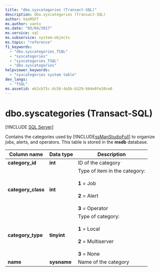 ```yaml
---
title: "dbo.syscategories (Transact-SQL)"
description: dbo.syscategories (Transact-SQL)
author: VanMSFT
ms.author: vanto
ms.date: "03/04/2017"
ms.service: sql
ms.subservice: system-objects
ms.topic: "reference"
f1_keywords:
  - "dbo.syscategories_TSQL"
  - "syscategories"
  - "syscategories_TSQL"
  - "dbo.syscategories"
helpviewer_keywords:
  - "syscategories system table"
dev_langs:
  - "TSQL"
ms.assetid: eb2cb75c-dc58-4a5b-b329-664e9fe20ce0
---
```

# dbo.syscategories (Transact-SQL)
[!INCLUDE [SQL Server](../../includes/applies-to-version/sqlserver.md)]

  Contains the categories used by [!INCLUDE[ssManStudioFull](../../includes/ssmanstudiofull-md.md)] to organize jobs, alerts, and operators. This table is stored in the **msdb** database.  
  
|Column name|Data type|Description|  
|-----------------|---------------|-----------------|  
|**category_id**|**int**|ID of the category|  
|**category_class**|**int**|Type of item in the category:<br /><br /> **1** = Job<br /><br /> **2** = Alert<br /><br /> **3** = Operator|  
|**category_type**|**tinyint**|Type of category:<br /><br /> **1** = Local<br /><br /> **2** = Multiserver<br /><br /> **3** = None|  
|**name**|**sysname**|Name of the category|  
  
  
